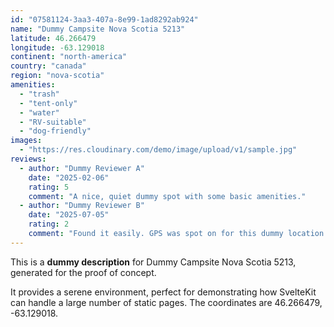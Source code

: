 ```yaml
---
id: "07581124-3aa3-407a-8e99-1ad8292ab924"
name: "Dummy Campsite Nova Scotia 5213"
latitude: 46.266479
longitude: -63.129018
continent: "north-america"
country: "canada"
region: "nova-scotia"
amenities:
  - "trash"
  - "tent-only"
  - "water"
  - "RV-suitable"
  - "dog-friendly"
images:
  - "https://res.cloudinary.com/demo/image/upload/v1/sample.jpg"
reviews:
  - author: "Dummy Reviewer A"
    date: "2025-02-06"
    rating: 5
    comment: "A nice, quiet dummy spot with some basic amenities."
  - author: "Dummy Reviewer B"
    date: "2025-07-05"
    rating: 2
    comment: "Found it easily. GPS was spot on for this dummy location."
---
```


This is a **dummy description** for Dummy Campsite Nova Scotia 5213, generated for the proof of concept.

It provides a serene environment, perfect for demonstrating how SvelteKit can handle a large number of static pages. The coordinates are 46.266479, -63.129018.

